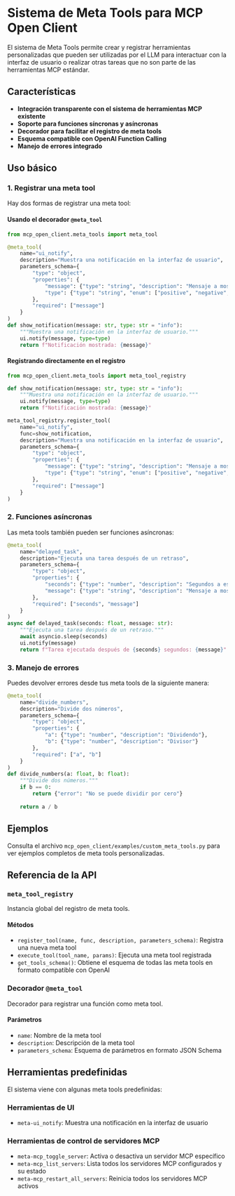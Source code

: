 # Sistema de Meta Tools para MCP Open Client

El sistema de Meta Tools permite crear y registrar herramientas personalizadas que pueden ser utilizadas por el LLM para interactuar con la interfaz de usuario o realizar otras tareas que no son parte de las herramientas MCP estándar.

## Características

- **Integración transparente con el sistema de herramientas MCP existente**
- **Soporte para funciones síncronas y asíncronas**
- **Decorador para facilitar el registro de meta tools**
- **Esquema compatible con OpenAI Function Calling**
- **Manejo de errores integrado**

## Uso básico

### 1. Registrar una meta tool

Hay dos formas de registrar una meta tool:

#### Usando el decorador `@meta_tool`

```python
from mcp_open_client.meta_tools import meta_tool

@meta_tool(
    name="ui_notify",
    description="Muestra una notificación en la interfaz de usuario",
    parameters_schema={
        "type": "object",
        "properties": {
            "message": {"type": "string", "description": "Mensaje a mostrar"},
            "type": {"type": "string", "enum": ["positive", "negative", "warning", "info"], "default": "info"}
        },
        "required": ["message"]
    }
)
def show_notification(message: str, type: str = "info"):
    """Muestra una notificación en la interfaz de usuario."""
    ui.notify(message, type=type)
    return f"Notificación mostrada: {message}"
```

#### Registrando directamente en el registro

```python
from mcp_open_client.meta_tools import meta_tool_registry

def show_notification(message: str, type: str = "info"):
    """Muestra una notificación en la interfaz de usuario."""
    ui.notify(message, type=type)
    return f"Notificación mostrada: {message}"

meta_tool_registry.register_tool(
    name="ui_notify",
    func=show_notification,
    description="Muestra una notificación en la interfaz de usuario",
    parameters_schema={
        "type": "object",
        "properties": {
            "message": {"type": "string", "description": "Mensaje a mostrar"},
            "type": {"type": "string", "enum": ["positive", "negative", "warning", "info"], "default": "info"}
        },
        "required": ["message"]
    }
)
```

### 2. Funciones asíncronas

Las meta tools también pueden ser funciones asíncronas:

```python
@meta_tool(
    name="delayed_task",
    description="Ejecuta una tarea después de un retraso",
    parameters_schema={
        "type": "object",
        "properties": {
            "seconds": {"type": "number", "description": "Segundos a esperar"},
            "message": {"type": "string", "description": "Mensaje a mostrar después del retraso"}
        },
        "required": ["seconds", "message"]
    }
)
async def delayed_task(seconds: float, message: str):
    """Ejecuta una tarea después de un retraso."""
    await asyncio.sleep(seconds)
    ui.notify(message)
    return f"Tarea ejecutada después de {seconds} segundos: {message}"
```

### 3. Manejo de errores

Puedes devolver errores desde tus meta tools de la siguiente manera:

```python
@meta_tool(
    name="divide_numbers",
    description="Divide dos números",
    parameters_schema={
        "type": "object",
        "properties": {
            "a": {"type": "number", "description": "Dividendo"},
            "b": {"type": "number", "description": "Divisor"}
        },
        "required": ["a", "b"]
    }
)
def divide_numbers(a: float, b: float):
    """Divide dos números."""
    if b == 0:
        return {"error": "No se puede dividir por cero"}
    
    return a / b
```

## Ejemplos

Consulta el archivo `mcp_open_client/examples/custom_meta_tools.py` para ver ejemplos completos de meta tools personalizadas.

## Referencia de la API

### `meta_tool_registry`

Instancia global del registro de meta tools.

#### Métodos

- `register_tool(name, func, description, parameters_schema)`: Registra una nueva meta tool
- `execute_tool(tool_name, params)`: Ejecuta una meta tool registrada
- `get_tools_schema()`: Obtiene el esquema de todas las meta tools en formato compatible con OpenAI

### Decorador `@meta_tool`

Decorador para registrar una función como meta tool.

#### Parámetros

- `name`: Nombre de la meta tool
- `description`: Descripción de la meta tool
- `parameters_schema`: Esquema de parámetros en formato JSON Schema

## Herramientas predefinidas

El sistema viene con algunas meta tools predefinidas:

### Herramientas de UI
- `meta-ui_notify`: Muestra una notificación en la interfaz de usuario

### Herramientas de control de servidores MCP
- `meta-mcp_toggle_server`: Activa o desactiva un servidor MCP específico
- `meta-mcp_list_servers`: Lista todos los servidores MCP configurados y su estado
- `meta-mcp_restart_all_servers`: Reinicia todos los servidores MCP activos
